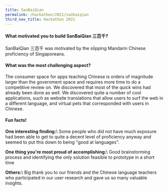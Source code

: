 ```yaml
---
title: SanBaiQian
permalink: /hackathon/2021/sanbaiqian
third_nav_title: Hackathon 2021
---
```


#### What motivated you to build SanBaiQian 三百千?
SanBaiQian 三百千 was motivated by the slipping Mandarin Chinese proficiency of Singaporeans. 

#### What was the most challenging aspect?
The consumer space for apps teaching Chinese is orders of magnitude larger than the government space and requires more time to do a competitive review on. We discovered that most of the quick wins had already been done as well. We discovered quite a number of cool applications, such as website translations that allow users to surf the web in a different language, and virtual pets that corresponded with users in Chinese.

#### Fun facts!
**One interesting finding:**\\
Some people who did not have much exposure had been able to get to quite a decent level of proficiency anyway and seemed to put this down to being "good at languages".

**One thing you're most proud of accomplishing:**\\
Good brainstorming process and identifying the only solution feasible to prototype in a short time

**Others:**\\
Big thank you to our friends and the Chinese language teachers who participated in our user research and gave us so many valuable insights.

